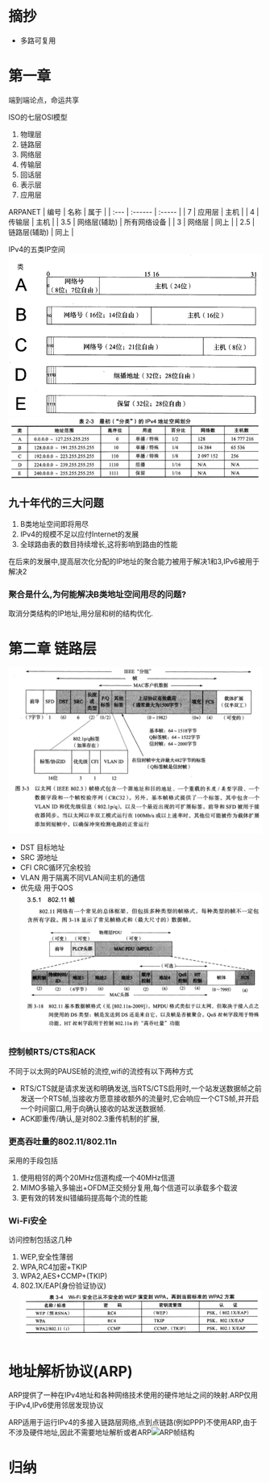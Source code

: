 # 摘抄
* 多路可复用
# 第一章
端到端论点，命运共享

ISO的七层OSI模型
1. 物理层
2. 链路层
3. 网络层
4. 传输层
5. 回话层
6. 表示层
7. 应用层

ARPANET
| 编号   | 名称      | 属于     |
| :--- | :------ | :----- |
| 7    | 应用层     | 主机     |
| 4    | 传输层     | 主机     |
| 3.5  | 网络层(辅助) | 所有网络设备 |
| 3    | 网络层     | 同上     |
| 2.5  | 链路层(辅助) | 同上     |

IPv4的五类IP空间
![IPV4五大空间](IPV4空间五大类.png)
![IPV4最初划分](IPV4最初的空间划分.png)

## 九十年代的三大问题
1. B类地址空间即将用尽
2. IPv4的规模不足以应付Internet的发展
3. 全球路由表的数目持续增长,这将影响到路由的性能

在后来的发展中,提高层次化分配的IP地址的聚合能力被用于解决1和3,IPv6被用于解决2
### 聚合是什么,为何能解决B类地址空间用尽的问题?
取消分类结构的IP地址,用分层和树的结构优化.

# 第二章 链路层
![以太网帧格式](帧格式.jpg)
* DST 目标地址
* SRC 源地址
* CFI CRC循环冗余校验
* VLAN 用于隔离不同VLAN间主机的通信
* 优先级 用于QOS
  ![802.11帧结构](802.11.png)
### 控制帧RTS/CTS和ACK
不同于以太网的PAUSE帧的流控,wifi的流控有以下两种方式
* RTS/CTS就是请求发送和明确发送,当RTS/CTS启用时,一个站发送数据帧之前发送一个RTS帧,当接收方愿意接收额外的流量时,它会响应一个CTS帧,并开启一个时间窗口,用于向确认接收的站发送数据帧.
* ACK即重传/确认,是对802.3重传机制的扩展,
### 更高吞吐量的802.11/802.11n
采用的手段包括
1. 使用相邻的两个20MHz信道构成一个40MHz信道
2. MIMO多输入多输出+OFDM正交频分复用,每个信道可以承载多个载波
3. 更有效的转发纠错编码提高每个流的性能
### Wi-Fi安全
访问控制包括这几种
1. WEP,安全性薄弱
2. WPA,RC4加密+TKIP
3. WPA2,AES+CCMP+(TKIP)
4. 802.1X/EAP(身份验证协议)
  ![WEP_to_WPA2](WEP_to_WPA2.png)
# 地址解析协议(ARP)
ARP提供了一种在IPv4地址和各种网络技术使用的硬件地址之间的映射.ARP仅用于IPv4,IPv6使用邻居发现协议

ARP适用于运行IPv4的多接入链路层网络,点到点链路(例如PPP)不使用ARP,由于不涉及硬件地址,因此不需要地址解析或者ARP![ARP帧结构](ARP帧.png)



# 归纳